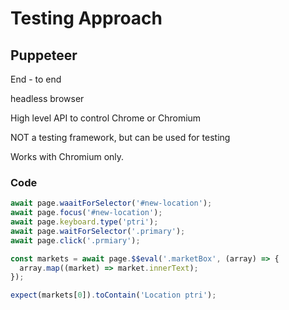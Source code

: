 # Testing Approach

## Puppeteer

End - to end

headless browser

High level API to control Chrome or Chromium

NOT a testing framework, but can be used for testing

Works with Chromium only.

### Code

```JavaScript
await page.waaitForSelector('#new-location');
await page.focus('#new-location');
await page.keyboard.type('ptri');
await page.waitForSelector('.primary');
await page.click('.prmiary');

const markets = await page.$$eval('.marketBox', (array) => {
  array.map((market) => market.innerText);
});

expect(markets[0]).toContain('Location ptri');
